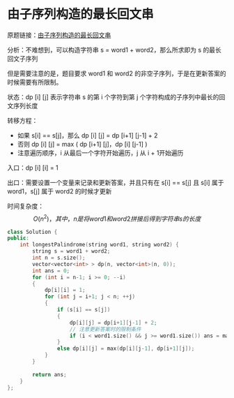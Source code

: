 # 由子序列构造的最长回文串

原题链接：[由子序列构造的最长回文串](https://leetcode-cn.com/problems/maximize-palindrome-length-from-subsequences/)

分析：不难想到，可以构造字符串 s = word1 + word2，那么所求即为 s 的最长回文子序列

但是需要注意的是，题目要求 word1 和 word2 的非空子序列，于是在更新答案的时候需要有所限制。

状态：dp [i] [j] 表示字符串 s 的第 i 个字符到第 j 个字符构成的子序列中最长的回文序列长度

转移方程：

- 如果 s[i] == s[j]，那么 dp [i] [j] = dp [i+1] [j-1] + 2
- 否则 dp [i] [j] = max ( dp [i+1] [j]，dp [i] [j-1] )
- 注意遍历顺序，i 从最后一个字符开始遍历，j 从 i + 1开始遍历

入口：dp [i] [i] = 1

出口：需要设置一个变量来记录和更新答案，并且只有在 s[i] == s[j] 且 s[i] 属于 word1，s[j] 属于 word2 的时候才更新

时间复杂度：
$$
O(n^2)，其中，n是将word1和word2拼接后得到字符串s的长度
$$

```cpp
class Solution {
public:
    int longestPalindrome(string word1, string word2) {
        string s = word1 + word2;
        int n = s.size();
        vector<vector<int> > dp(n, vector<int>(n, 0));
        int ans = 0;
        for (int i = n-1; i >= 0; --i)
        {
            dp[i][i] = 1;
            for (int j = i+1; j < n; ++j)
            {
                if (s[i] == s[j]) 
                {
                    dp[i][j] = dp[i+1][j-1] + 2;
                    // 注意更新答案时的限制条件
                    if (i < word1.size() && j >= word1.size()) ans = max(ans, dp[i][j]);
                }
                else dp[i][j] = max(dp[i][j-1], dp[i+1][j]);
            }
        }
        
        return ans;
    }
};
```

